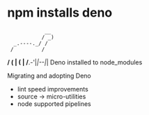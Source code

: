 # npm installs deno
                __
               / _) 
      _.----._/ / 
     /         / 
  __/ (  | (  | 
 /__.-'|_|--|_| 
Deno installed to node_modules

Migrating and adopting Deno
- lint speed improvements
- source -> micro-utilities
- node supported pipelines
